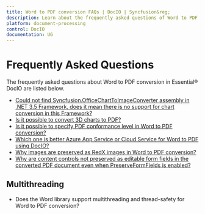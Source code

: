 ```yaml
---
title: Word to PDF conversion FAQs | DocIO | Syncfusion&reg;
description: Learn about the frequently asked questions of Word to PDF conversion in the .NET Word (DocIO) library.
platform: document-processing
control: DocIO
documentation: UG
---
```


# Frequently Asked Questions

The frequently asked questions about Word to PDF conversion in Essential&reg; DocIO are listed below.

* [Could not find Syncfusion.OfficeChartToImageConverter assembly in .NET 3.5 Framework, does it mean there is no support for chart conversion in this Framework?](https://help.syncfusion.com/document-processing/word/conversions/word-to-pdf/net/word-to-pdf-conversion-faqs#could-not-find-syncfusionofficecharttoimageconverter-assembly-in-net-35-framework-does-it-mean-there-is-no-support-for-chart-conversion-in-this-framework)
* [Is it possible to convert 3D charts to PDF?](https://help.syncfusion.com/document-processing/word/conversions/word-to-pdf/net/word-to-pdf-conversion-faqs#is-it-possible-to-convert-3d-charts-to-pdf)
* [Is it possible to specify PDF conformance level in Word to PDF conversion?](https://help.syncfusion.com/document-processing/word/conversions/word-to-pdf/net/word-to-pdf-conversion-faqs#is-it-possible-to-specify-pdf-conformance-level-in-word-to-pdf-conversion)
* [Which one is better Azure App Service or Cloud Service for Word to PDF using DocIO?](https://help.syncfusion.com/document-processing/word/conversions/word-to-pdf/net/word-to-pdf-conversion-faqs#which-one-is-better-azure-app-service-or-cloud-service-for-word-to-pdf-using-docio)
* [Why images are preserved as RedX images in Word to PDF conversion?](https://help.syncfusion.com/document-processing/word/conversions/word-to-pdf/net/word-to-pdf-conversion-faqs#why-images-are-preserved-as-redx-images-in-word-to-pdf-conversion)
* [Why are content controls not preserved as editable form fields in the converted PDF document even when PreserveFormFields is enabled?](https://help.syncfusion.com/document-processing/word/conversions/word-to-pdf/net/word-to-pdf-conversion-faqs#why-are-content-controls-not-preserved-as-editable-form-fields-in-the-converted-pdf-document-even-when-preserveformfields-is-enabled)

## Multithreading

* Does the Word library support multithreading and thread-safety for Word to PDF conversion?
